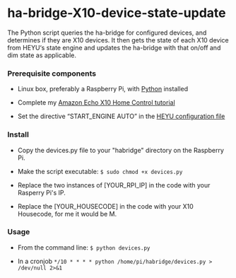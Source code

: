 # ha-bridge-X10-device-state-update
The Python script queries the ha-bridge for configured devices, and determines if they are X10 devices. It then gets the state of each X10 device from HEYU‘s state engine and updates the ha-bridge with that on/off and dim state as applicable.

<h3>Prerequisite components</h3>

* Linux box, preferably a Raspberry Pi, with <a href="https://www.python.org/">Python</a> installed

* Complete my <a href="http://coreyswrite.com/tips-tricks/amazon-echo-x10-home-control-updated/">Amazon Echo X10 Home Control tutorial</a>

* Set the directive “START_ENGINE AUTO” in the <a href="https://github.com/audiofreak9/HEYU-config-file-example/blob/master/x10config#L241">HEYU configuration file</a>

<h3>Install</h3>

* Copy the devices.py file to your "habridge" directory on the Raspberry Pi.

* Make the script executable: `$ sudo chmod +x devices.py`

* Replace the two instances of [YOUR_RPI_IP] in the code with your Rasperry Pi's IP.

* Replace the [YOUR_HOUSECODE] in the code with your X10 Housecode, for me it would be M.

<h3>Usage</h3>

* From the command line: `$ python devices.py`

* In a cronjob `*/10 * * * * python /home/pi/habridge/devices.py > /dev/null 2>&1`
